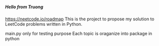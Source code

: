 ##### Hello from Truong

https://neetcode.io/roadmap
This is the project to propose my solution to LeetCode problems written in Python.

main.py only for testing purpose
Each topic is oraganize into package in python
